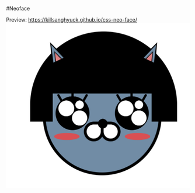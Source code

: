 #Neoface

Preview: https://killsanghyuck.github.io/css-neo-face/
![pagination](https://github.com/killsanghyuck/css-neo-face/raw/master/img/neoface.png)
